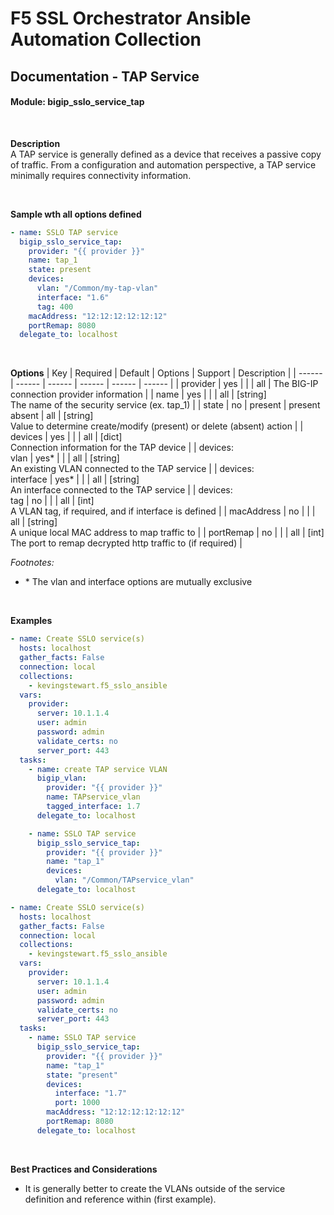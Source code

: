 # F5 SSL Orchestrator Ansible Automation Collection
## Documentation - TAP Service
#### Module: bigip_sslo_service_tap

<br />

**Description**<br />
A TAP service is generally defined as a device that receives a passive copy of traffic. From a configuration and automation perspective, a TAP service minimally requires connectivity information.

<br />

**Sample wth all options defined**
```yaml
- name: SSLO TAP service
  bigip_sslo_service_tap:
    provider: "{{ provider }}"
    name: tap_1
    state: present
    devices:
      vlan: "/Common/my-tap-vlan"
      interface: "1.6"
      tag: 400
    macAddress: "12:12:12:12:12:12"
    portRemap: 8080
  delegate_to: localhost
```

<br />

**Options**
| Key | Required | Default | Options | Support | Description |
| ------ | ------ | ------ | ------ | ------ | ------ |
| provider | yes |  |  | all | The BIG-IP connection provider information |
| name | yes |  |  | all | [string]<br />The name of the security service (ex. tap_1) |
| state | no | present | present<br />absent | all | [string]<br />Value to determine create/modify (present) or delete (absent) action |
| devices | yes |  |  | all | [dict]<br />Connection information for the TAP device |
| devices:<br />vlan | yes* |  |  | all | [string]<br />An existing VLAN connected to the TAP service |
| devices:<br />interface | yes* |  |  | all | [string]<br />An interface connected to the TAP service |
| devices:<br />tag | no |  |  | all | [int]<br />A VLAN tag, if required, and if interface is defined |
| macAddress | no | <hash-of-name> |  | all | [string]<br />A unique local MAC address to map traffic to |
| portRemap | no |  |  | all | [int]<br />The port to remap decrypted http traffic to (if required) |

*Footnotes:*
- \* The vlan and interface options are mutually exclusive

<br />

**Examples**
```YAML
- name: Create SSLO service(s)
  hosts: localhost
  gather_facts: False
  connection: local
  collections:
    - kevingstewart.f5_sslo_ansible
  vars: 
    provider:
      server: 10.1.1.4
      user: admin
      password: admin
      validate_certs: no
      server_port: 443
  tasks:
    - name: create TAP service VLAN
      bigip_vlan:
        provider: "{{ provider }}"
        name: TAPservice_vlan
        tagged_interface: 1.7
      delegate_to: localhost

    - name: SSLO TAP service
      bigip_sslo_service_tap:
        provider: "{{ provider }}"
        name: "tap_1"
        devices: 
          vlan: "/Common/TAPservice_vlan"
      delegate_to: localhost
```
```YAML
- name: Create SSLO service(s)
  hosts: localhost
  gather_facts: False
  connection: local
  collections:
    - kevingstewart.f5_sslo_ansible
  vars: 
    provider:
      server: 10.1.1.4
      user: admin
      password: admin
      validate_certs: no
      server_port: 443
  tasks:
    - name: SSLO TAP service
      bigip_sslo_service_tap:
        provider: "{{ provider }}"
        name: "tap_1"
        state: "present"
        devices: 
          interface: "1.7"
          port: 1000
        macAddress: "12:12:12:12:12:12"
        portRemap: 8080
      delegate_to: localhost
```

<br />

**Best Practices and Considerations**
- It is generally better to create the VLANs outside of the service definition and reference within (first example).

 